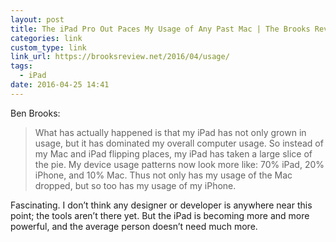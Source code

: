 ```yaml
---
layout: post
title: The iPad Pro Out Paces My Usage of Any Past Mac | The Brooks Review
categories: link
custom_type: link
link_url: https://brooksreview.net/2016/04/usage/
tags:
  - iPad
date: 2016-04-25 14:41
---
```

Ben Brooks:

> What has actually happened is that my iPad has not only grown in usage, but it has dominated my overall computer usage. So instead of my Mac and iPad flipping places, my iPad has taken a large slice of the pie. My device usage patterns now look more like: 70% iPad, 20% iPhone, and 10% Mac. Thus not only has my usage of the Mac dropped, but so too has my usage of my iPhone.

Fascinating. I don’t think any designer or developer is anywhere near this point; the tools aren’t there yet. But the iPad is becoming more and more powerful, and the average person doesn’t need much more.